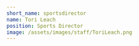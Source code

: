 ```yaml
---
short_name: sportsdirector
name: Tori Leach
position: Sports Director
image: /assets/images/staff/ToriLeach.png
---
```

